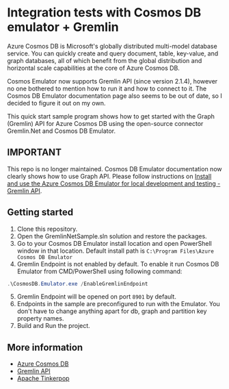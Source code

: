 # Integration tests with Cosmos DB emulator + Gremlin

Azure Cosmos DB is Microsoft's globally distributed multi-model database service. You can quickly create and query document, table, key-value, and graph databases, all of which benefit from the global distribution and horizontal scale capabilities at the core of Azure Cosmos DB. 

Cosmos Emulator now supports Gremlin API (since version 2.1.4), however no one bothered to mention how to run it and how to connect to it. The Cosmos DB Emulator documentation page also seems to be out of date, so I decided to figure it out on my own.

This quick start sample program shows how to get started with the Graph (Gremlin) API for Azure Cosmos DB using the open-source connector Gremlin.Net and Cosmos DB Emulator.

## IMPORTANT
This repo is no longer maintained. Cosmos DB Emulator documentation now clearly shows how to use Graph API. Please follow instructions on [Install and use the Azure Cosmos DB Emulator for local development and testing - Gremlin API](https://docs.microsoft.com/en-us/azure/cosmos-db/local-emulator?tabs=ssl-netstd21#gremlin-api).

## Getting started
1. Clone this repository.
2. Open the GremlinNetSample.sln solution and restore the packages. 
3. Go to your Cosmos DB Emulator install location and open PowerShell window in that location. Default install path is `C:\Program Files\Azure Cosmos DB Emulator`
4. Gremlin Endpoint is not enabled by default. To enable it run Cosmos DB Emulator from CMD/PowerShell using following command: 
```powershell
.\CosmosDB.Emulator.exe /EnableGremlinEndpoint
```
5. Gremlin Endpoint will be opened on port `8901` by default.
6. Endpoints in the sample are preconfigured to run with the Emulator. You don't have to change anything apart for db, graph and partition key property names.
7. Build and Run the project.

## More information

- [Azure Cosmos DB](https://docs.microsoft.com/azure/cosmos-db/introduction)
- [Gremlin API](https://docs.microsoft.com/en-us/azure/cosmos-db/graph-introduction)
- [Apache Tinkerpop](https://tinkerpop.apache.org/)
